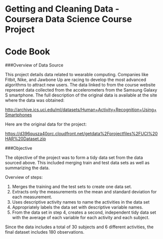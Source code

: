 # Getting and Cleaning Data - Coursera Data Science Course Project
# Code Book

###Overview of Data Source

This project details data related to wearable computing. Companies like Fitbit, Nike, and Jawbone Up are racing to develop the most advanced algorithms to attract new users. The data linked to from the course website represent data collected from the accelerometers from the Samsung Galaxy S smartphone. The full description of the original data is available at the site where the data was obtained: 

http://archive.ics.uci.edu/ml/datasets/Human+Activity+Recognition+Using+Smartphones 

Here are the original data for the project: 

https://d396qusza40orc.cloudfront.net/getdata%2Fprojectfiles%2FUCI%20HAR%20Dataset.zip 


###Objective

The objective of the project was to form a tidy data set from the data sourced above. This included merging train and test data sets as well as summarizing the data.

Overview of steps:
  1. Merges the training and the test sets to create one data set.
  2. Extracts only the measurements on the mean and standard deviation for each measurement. 
  3. Uses descriptive activity names to name the activities in the data set
  4. Appropriately labels the data set with descriptive variable names. 
  5. From the data set in step 4, creates a second, independent tidy data set with the average of each variable for each     activity and each subject.
  
Since the data includes a total of 30 subjects and 6 different activities, the final dataset includes 180 observations.
